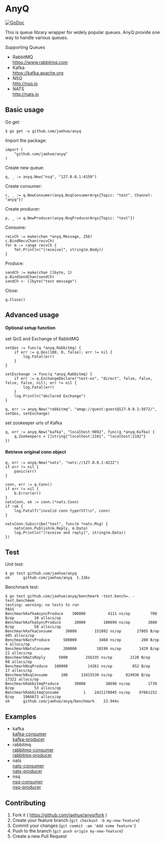 # AnyQ
[![GoDoc](https://godoc.org/github.com/jaehue/anyq?status.svg)](https://godoc.org/github.com/jaehue/anyq)


This is queue library wrapper for widely popular queues.
AnyQ provide one way to handle various queues.

Supporting Queues
- RabbitMQ  
  https://www.rabbitmq.com
- Kafka  
  https://kafka.apache.org
- NSQ  
  http://nsq.io
- NATS  
  http://nats.io

## Basic usage

Go get:

```
$ go get -u github.com/jaehue/anyq
```

Import the package:

```
import (
	"github.com/jaehue/anyq"
)
```

Create new queue:

```
q, _ := anyq.New("nsq", "127.0.0.1:4150")
```

Create consumer:

```
c, _ := q.NewConsumer(anyq.NsqConsumerArgs{Topic: "test", Channel: "anyq"})
```

Create producer:

```
p, _ := q.NewProducer(anyq.NsqProducerArgs{Topic: "test"})
```

Consume:

```
recvCh := make(chan *anyq.Message, 256)
c.BindRecvChan(recvCh)
for m := range recvCh {
	fmt.Println("[receive]", string(m.Body))
}
```

Produce:

```
sendCh := make(chan []byte, 1)
p.BindSendChan(sendCh)
sendCh <- []byte("test message")
```

Close:
```
q.Close()
```

## Advanced usage

#### Optional setup function

set QoS and Exchange of RabbitMQ

```
setQos := func(q *anyq.Rabbitmq) {
	if err := q.Qos(100, 0, false); err != nil {
		log.Fatal(err)
	}
}

setExchange := func(q *anyq.Rabbitmq) {
	if err := q.ExchangeDeclare("test-ex", "direct", false, false, false, false, nil); err != nil {
		log.Fatal(err)
	}
	log.Println("declared Exchange")
}

q, err := anyq.New("rabbitmq", "amqp://guest:guest@127.0.0.1:5672/", setQos, setExchange)
```

set zookeeper urls of Kafka

```
q, err := anyq.New("kafka", "localhost:9092", func(q *anyq.Kafka) {
	q.Zookeepers = []string{"localhost:2181", "localhost:2182"}
})
```

#### Retrieve original conn object

```
q, err := anyq.New("nats", "nats://127.0.0.1:4222")
if err != nil {
	panic(err)
}

conn, err := q.Conn()
if err != nil {
	b.Error(err)
}
natsConn, ok := conn.(*nats.Conn)
if !ok {
	log.Fatalf("invalid conn type(%T)\n", conn)
}

natsConn.Subscribe("test", func(m *nats.Msg) {
	natsConn.Publish(m.Reply, m.Data)
	log.Println("[receive and reply]", string(m.Data))
})
```

## Test

Unit test:

```
$ go test github.com/jaehue/anyq
ok  	github.com/jaehue/anyq	1.136s
```

Benchmark test:

```
$ go test github.com/jaehue/anyq/benchmark -test.bench=. -test.benchmem
testing: warning: no tests to run
PASS
BenchmarkKafkaAsyncProduce	  300000	      4111 ns/op	     700 B/op	      10 allocs/op
BenchmarkKafkaSyncProduce	   20000	    100699 ns/op	    3080 B/op	      58 allocs/op
BenchmarkKafkaConsume	   30000	    151092 ns/op	   27805 B/op	     405 allocs/op
BenchmarkNatsProduce	  500000	      3468 ns/op	     280 B/op	       4 allocs/op
BenchmarkNatsConsume	  200000	     10199 ns/op	    1429 B/op	      21 allocs/op
BenchmarkNatsReply	    5000	    256335 ns/op	    2128 B/op	      88 allocs/op
BenchmarkNsqProduce	  100000	     14261 ns/op	     852 B/op	      17 allocs/op
BenchmarkNsqConsume	     100	  13415530 ns/op	  824936 B/op	   17322 allocs/op
BenchmarkRabbitmqProduce	   30000	     38698 ns/op	    1739 B/op	      53 allocs/op
BenchmarkRabbitmqConsume	       1	2421170045 ns/op	97861152 B/op	 1966673 allocs/op
ok  	github.com/jaehue/anyq/benchmark	23.944s
```

## Examples

- kafka  
  [kafka-consumer](https://github.com/jaehue/anyq/tree/master/example/kafka-consumer)  
  [kafka-producer](https://github.com/jaehue/anyq/tree/master/example/kafka-producer)  
- rabbitmq  
  [rabbitmq-consumer](https://github.com/jaehue/anyq/tree/master/example/rabbitmq-consumer)  
  [rabbitmq-producer](https://github.com/jaehue/anyq/tree/master/example/rabbitmq-producer)  
- nats  
  [nats-consumer](https://github.com/jaehue/anyq/tree/master/example/nats-consumer)  
  [nats-producer](https://github.com/jaehue/anyq/tree/master/example/nats-producer)  
- nsq  
  [nsq-consumer](https://github.com/jaehue/anyq/tree/master/example/nsq-consumer)  
  [nsq-producer](https://github.com/jaehue/anyq/tree/master/example/nsq-producer)  
  
## Contributing

  1. Fork it ( https://github.com/jaehue/anyq/fork )
  2. Create your feature branch (`git checkout -b my-new-feature`)
  3. Commit your changes (`git commit -am 'Add some feature'`)
  4. Push to the branch (`git push origin my-new-feature`)
  5. Create a new Pull Request
